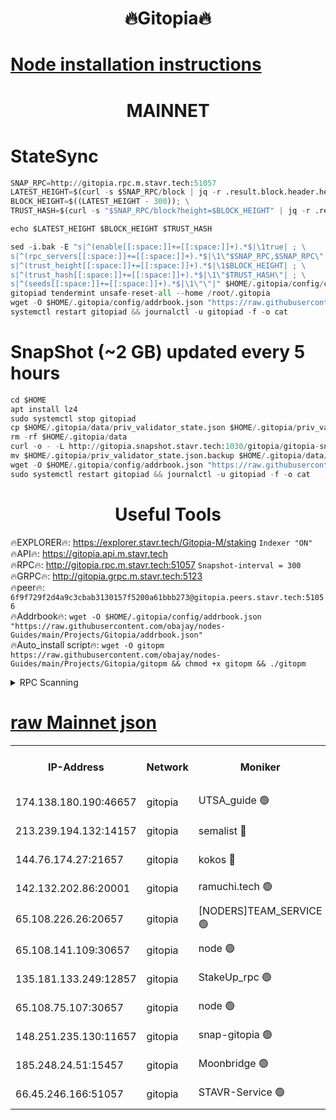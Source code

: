 <h1 align="center"> 🔥Gitopia🔥</h1>

[Node installation instructions](https://github.com/obajay/nodes-Guides/tree/main/Projects/Gitopia)
=

<h1 align="center"> MAINNET</h1>

# StateSync
```python
SNAP_RPC=http://gitopia.rpc.m.stavr.tech:51057
LATEST_HEIGHT=$(curl -s $SNAP_RPC/block | jq -r .result.block.header.height); \
BLOCK_HEIGHT=$((LATEST_HEIGHT - 300)); \
TRUST_HASH=$(curl -s "$SNAP_RPC/block?height=$BLOCK_HEIGHT" | jq -r .result.block_id.hash)

echo $LATEST_HEIGHT $BLOCK_HEIGHT $TRUST_HASH

sed -i.bak -E "s|^(enable[[:space:]]+=[[:space:]]+).*$|\1true| ; \
s|^(rpc_servers[[:space:]]+=[[:space:]]+).*$|\1\"$SNAP_RPC,$SNAP_RPC\"| ; \
s|^(trust_height[[:space:]]+=[[:space:]]+).*$|\1$BLOCK_HEIGHT| ; \
s|^(trust_hash[[:space:]]+=[[:space:]]+).*$|\1\"$TRUST_HASH\"| ; \
s|^(seeds[[:space:]]+=[[:space:]]+).*$|\1\"\"|" $HOME/.gitopia/config/config.toml
gitopiad tendermint unsafe-reset-all --home /root/.gitopia
wget -O $HOME/.gitopia/config/addrbook.json "https://raw.githubusercontent.com/obajay/nodes-Guides/main/Projects/Gitopia/addrbook.json"
systemctl restart gitopiad && journalctl -u gitopiad -f -o cat
```
# SnapShot (~2 GB) updated every 5 hours
```python
cd $HOME
apt install lz4
sudo systemctl stop gitopiad
cp $HOME/.gitopia/data/priv_validator_state.json $HOME/.gitopia/priv_validator_state.json.backup
rm -rf $HOME/.gitopia/data
curl -o - -L http://gitopia.snapshot.stavr.tech:1030/gitopia/gitopia-snap.tar.lz4 | lz4 -c -d - | tar -x -C $HOME/.gitopia --strip-components 2
mv $HOME/.gitopia/priv_validator_state.json.backup $HOME/.gitopia/data/priv_validator_state.json
wget -O $HOME/.gitopia/config/addrbook.json "https://raw.githubusercontent.com/obajay/nodes-Guides/main/Projects/Gitopia/addrbook.json"
sudo systemctl restart gitopiad && journalctl -u gitopiad -f -o cat
```
 <h1 align="center"> Useful Tools</h1>

🔥EXPLORER🔥:      https://explorer.stavr.tech/Gitopia-M/staking  `Indexer "ON"` \
🔥API🔥: 			 		 https://gitopia.api.m.stavr.tech \
🔥RPC🔥:           http://gitopia.rpc.m.stavr.tech:51057              `Snapshot-interval = 300` \
🔥GRPC🔥:          http://gitopia.grpc.m.stavr.tech:5123 \
🔥peer🔥:					 `6f9f729f2d4a9c3cbab3130157f5200a61bbb273@gitopia.peers.stavr.tech:51056` \
🔥Addrbook🔥:    ```wget -O $HOME/.gitopia/config/addrbook.json "https://raw.githubusercontent.com/obajay/nodes-Guides/main/Projects/Gitopia/addrbook.json"``` \
🔥Auto_install script🔥: ```wget -O gitopm https://raw.githubusercontent.com/obajay/nodes-Guides/main/Projects/Gitopia/gitopm && chmod +x gitopm && ./gitopm```


<details>
<summary>RPC Scanning</summary>

<h2 align="center"> We scan nodes in real time every 4 hours. And we provide the final result of RPC endpoints.
We cannot influence the operation of these nodes in any way. </h2>


```python
If Voting Power is higher than 0 --> then the Node is a validator of the network and may be subject to attack and be a potential threat to the chain.
```
```python
We marked such validators with a red symbol
```

</details>

[raw Mainnet json](https://rpc-check.gitopm.stavr.tech/gitopm/rpc-gitopm-result.json)
=

<table><tr><th>IP-Address</th><th>Network</th><th>Moniker</th><th>Latest Block Height</th><th>Earliest Block Height</th><th>Catching Up</th><th>Voting Power</th><th>Scan Time</th></tr><tr><td>174.138.180.190:46657</td><td>gitopia</td><td>UTSA_guide 🟢</td><td>9963436</td><td>6071990</td><td>False</td><td>0</td><td>2023-12-01T12:49:54.804197751UTC</td></tr><tr><td>213.239.194.132:14157</td><td>gitopia</td><td>semalist 🔴</td><td>9963449</td><td>6071990</td><td>False</td><td>428867</td><td>2023-12-01T12:50:14.217288938UTC</td></tr><tr><td>144.76.174.27:21657</td><td>gitopia</td><td>kokos 🔴</td><td>9963458</td><td>6071990</td><td>False</td><td>936373</td><td>2023-12-01T12:50:28.809639132UTC</td></tr><tr><td>142.132.202.86:20001</td><td>gitopia</td><td>ramuchi.tech 🟢</td><td>9963456</td><td>6548337</td><td>False</td><td>0</td><td>2023-12-01T12:50:25.974306287UTC</td></tr><tr><td>65.108.226.26:20657</td><td>gitopia</td><td>[NODERS]TEAM_SERVICE 🟢</td><td>9963467</td><td>6846001</td><td>False</td><td>0</td><td>2023-12-01T12:50:43.985759067UTC</td></tr><tr><td>65.108.141.109:30657</td><td>gitopia</td><td>node 🟢</td><td>9963456</td><td>6931333</td><td>False</td><td>0</td><td>2023-12-01T12:50:25.336460583UTC</td></tr><tr><td>135.181.133.249:12857</td><td>gitopia</td><td>StakeUp_rpc 🟢</td><td>9963457</td><td>8010001</td><td>False</td><td>0</td><td>2023-12-01T12:50:26.415247877UTC</td></tr><tr><td>65.108.75.107:30657</td><td>gitopia</td><td>node 🟢</td><td>9963463</td><td>8802845</td><td>False</td><td>0</td><td>2023-12-01T12:50:37.471355588UTC</td></tr><tr><td>148.251.235.130:11657</td><td>gitopia</td><td>snap-gitopia 🟢</td><td>9963456</td><td>9516001</td><td>False</td><td>0</td><td>2023-12-01T12:50:25.606456989UTC</td></tr><tr><td>185.248.24.51:15457</td><td>gitopia</td><td>Moonbridge 🟢</td><td>9963449</td><td>9781501</td><td>False</td><td>0</td><td>2023-12-01T12:50:14.629164136UTC</td></tr><tr><td>66.45.246.166:51057</td><td>gitopia</td><td>STAVR-Service 🟢</td><td>9963442</td><td>9942001</td><td>False</td><td>0</td><td>2023-12-01T12:50:03.635659287UTC</td></tr></table>
